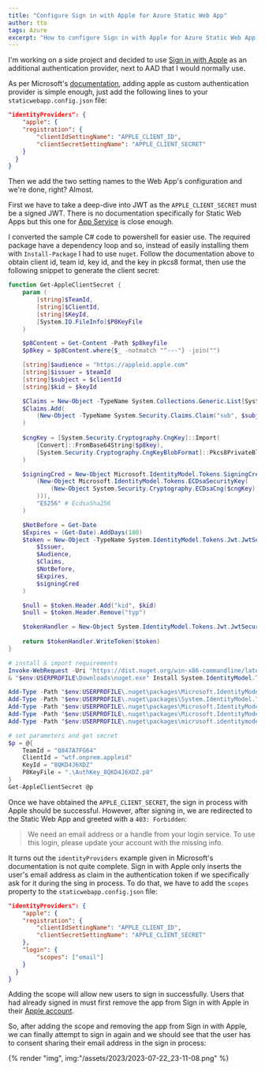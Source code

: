```yaml
---
title: "Configure Sign in with Apple for Azure Static Web App"
author: tto
tags: Azure
excerpt: "How to configure Sign in with Apple for Azure Static Web App."
---
```


I'm working on a side project and decided to use [Sign in with Apple](https://developer.apple.com/documentation/sign_in_with_apple) as an additional authentication provider, next to AAD that I would normally use.

As per Microsoft's [documentation](https://learn.microsoft.com/en-us/azure/static-web-apps/authentication-custom?tabs=apple%2Cinvitations), adding apple as custom authentication provider is simple enough, just add the following lines to your `staticwebapp.config.json` file:

```json
"identityProviders": {
    "apple": {
    "registration": {
        "clientIdSettingName": "APPLE_CLIENT_ID",
        "clientSecretSettingName": "APPLE_CLIENT_SECRET"
    }
  }
}
```

Then we add the two setting names to the Web App's configuration and we're done, right? Almost.

First we have to take a deep-dive into JWT as the `APPLE_CLIENT_SECRET` must be a signed JWT. There is no documentation specifically for Static Web Apps but this one for [App Service](https://learn.microsoft.com/en-us/azure/app-service/configure-authentication-provider-apple) is close enough.

I converted the sample C# code to powershell for easier use. The required package have a dependency loop and so, instead of easily installing them with `Install-Package` I had to use `nuget`. Follow the documentation above to obtain client id, team id, key id, and the key in pkcs8 format, then use the following snippet to generate the client secret:

```powershell
function Get-AppleClientSecret {
    param (
        [string]$TeamId,
        [string]$ClientId,
        [string]$KeyId,
        [System.IO.FileInfo]$P8KeyFile
    )

    $p8Content = Get-Content -Path $p8keyfile
    $p8key = $p8Content.where{$_ -notmatch "^---"} -join("")

    [string]$audience = "https://appleid.apple.com"
    [string]$issuer = $teamId
    [string]$subject = $clientId
    [string]$kid = $keyId

    $Claims = New-Object -TypeName System.Collections.Generic.List[System.Security.Claims.Claim]
    $Claims.Add(
        (New-Object -TypeName System.Security.Claims.Claim("sub", $subject))
    )
    
    $cngKey = [System.Security.Cryptography.CngKey]::Import(
        [Convert]::FromBase64String($p8key), 
        [System.Security.Cryptography.CngKeyBlobFormat]::Pkcs8PrivateBlob
    )

    $signingCred = New-Object Microsoft.IdentityModel.Tokens.SigningCredentials(
        (New-Object Microsoft.IdentityModel.Tokens.ECDsaSecurityKey(
            (New-Object System.Security.Cryptography.ECDsaCng($cngKey)
        ))),
        "ES256" # EcdsaSha256
    )

    $NotBefore = Get-Date
    $Expires = (Get-Date).AddDays(180)
    $token = New-Object -TypeName System.IdentityModel.Tokens.Jwt.JwtSecurityToken(
        $Issuer, 
        $Audience, 
        $Claims, 
        $NotBefore, 
        $Expires, 
        $signingCred
    )

    $null = $token.Header.Add("kid", $kid)
    $null = $token.Header.Remove("typ")

    $tokenHandler = New-Object System.IdentityModel.Tokens.Jwt.JwtSecurityTokenHandler
    
    return $tokenHandler.WriteToken($token)
}

# install & import requirements
Invoke-WebRequest -Uri 'https://dist.nuget.org/win-x86-commandline/latest/nuget.exe' -OutFile "$env:USERPROFILE\Downloads\nuget.exe"
& "$env:USERPROFILE\Downloads\nuget.exe" Install System.IdentityModel.Tokens.Jwt -Version 6.32.0 -OutputDirectory "$env:USERPROFILE\Downloads\.nuget"

Add-Type -Path "$env:USERPROFILE\.nuget\packages\Microsoft.IdentityModel.Tokens\6.32.0\lib\netstandard2.0\Microsoft.IdentityModel.Tokens.dll"
Add-Type -Path "$env:USERPROFILE\.nuget\packages\System.IdentityModel.Tokens.Jwt\6.32.0\lib\netstandard2.0\System.IdentityModel.Tokens.Jwt.dll"
Add-Type -Path "$env:USERPROFILE\.nuget\packages\Microsoft.IdentityModel.Logging\6.32.0\lib\netstandard2.0\Microsoft.IdentityModel.Logging.dll"
Add-Type -Path "$env:USERPROFILE\.nuget\packages\Microsoft.IdentityModel.JsonWebTokens\6.32.0\lib\netstandard2.0\Microsoft.IdentityModel.JsonWebTokens.dll"
Add-Type -Path "$env:USERPROFILE\.nuget\packages\microsoft.identitymodel.abstractions\6.32.0\lib\netstandard2.0\Microsoft.IdentityModel.Abstractions.dll"

# set parameters and get secret
$p = @{
    TeamId = "Q847A7FG64"
    ClientId = "wtf.onprem.appleid"
    KeyId = "8QKD4J6XDZ"
    P8KeyFile = ".\AuthKey_8QKD4J6XDZ.p8"
}
Get-AppleClientSecret @p
```

Once we have obtained the `APPLE_CLIENT_SECRET`, the sign in process with Apple should be successful. However, after signing in, we are redirected to the Static Web App and greeted with a `403: Forbidden`:

> We need an email address or a handle from your login service. To use this login, please update your account with the missing info.

It turns out the `identityProviders` example given in Microsoft's documentation is not quite complete. Sign in with Apple only inserts the user's email address as claim in the authentication token if we specifically ask for it during the sing in process. To do that, we have to add the `scopes` property to the `staticwebapp.config.json` file:

```json
"identityProviders": {
    "apple": {
    "registration": {
        "clientIdSettingName": "APPLE_CLIENT_ID",
        "clientSecretSettingName": "APPLE_CLIENT_SECRET"
    },
    "login": {
        "scopes": ["email"]
    }
  }
}
```

Adding the scope will allow new users to sign in successfully. Users that had already signed in must first remove the app from Sign in with Apple in their [Apple account](https://appleid.apple.com/account/manage).

So, after adding the scope and removing the app from Sign in with Apple, we can finally attempt to sign in again and we should see that the user has to consent sharing their email address in the sign in process:

{% render "img", img:"/assets/2023/2023-07-22_23-11-08.png" %}